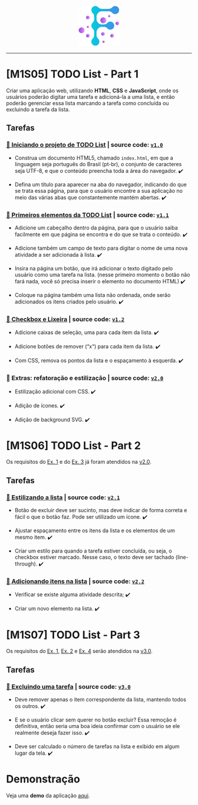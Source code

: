 <div align="center">
  <img src="https://github.com/vb-ferreira/fmt-todo-list/blob/main/img/logo-fmt.png?sanitize=true" width="110" height="110"/>
</div>
<hr>

# [M1S05] TODO List - Part 1

Criar uma aplicação web, utilizando **HTML**, **CSS** e **JavaScript**, onde os usuários poderão digitar uma tarefa e adicioná-la a uma lista, e então poderão gerenciar essa lista marcando a tarefa como concluída ou excluindo a tarefa da lista.

## Tarefas

### [📌 Iniciando o projeto de TODO List](https://trello.com/c/miTTOIRu) | source code: [`v1.0`](https://github.com/vb-ferreira/fmt-todo-list/releases/tag/v1.0) 

- Construa um documento HTML5, chamado `index.html`, em que a linguagem seja português do Brasil (pt-br), o conjunto de caracteres seja UTF-8, e que o conteúdo preencha toda a área do navegador. :heavy_check_mark:

- Defina um título para aparecer na aba do navegador, indicando do que se trata essa página, para que o usuário encontre a sua aplicação no meio das várias abas que constantemente mantém abertas. :heavy_check_mark:

### [📌 Primeiros elementos da TODO List](https://trello.com/c/xSe7DQ1K) | source code: [`v1.1`](https://github.com/vb-ferreira/fmt-todo-list/releases/tag/v1.1)

- Adicione um cabeçalho dentro da página, para que o usuário saiba facilmente em que página se encontra e do que se trata o conteúdo. :heavy_check_mark:

- Adicione também um campo de texto para digitar o nome de uma nova atividade a ser adicionada à lista. :heavy_check_mark:

- Insira na página um botão, que irá adicionar o texto digitado pelo usuário como uma tarefa na lista. (nesse primeiro momento o botão não fará nada, você só precisa inserir o elemento no documento HTML) :heavy_check_mark:

- Coloque na página também uma lista não ordenada, onde serão adicionados os itens criados pelo usuário. :heavy_check_mark:

### [📌 Checkbox e Lixeira](https://trello.com/c/hGxgJqPQ) | source code: [`v1.2`](https://github.com/vb-ferreira/fmt-todo-list/releases/tag/v1.2) 

- Adicione caixas de seleção, uma para cada item da lista. :heavy_check_mark:

- Adicione botões de remover (“x“) para cada item da lista. :heavy_check_mark:

- Com CSS, remova os pontos da lista e o espaçamento à esquerda. :heavy_check_mark:

### 📌 Extras: refatoração e estilização | source code: [`v2.0`](https://github.com/vb-ferreira/fmt-todo-list/releases/tag/v2.0)

- Estilização adicional com CSS. :heavy_check_mark:

- Adição de ícones. :heavy_check_mark:

- Adição de background SVG. :heavy_check_mark:

# [M1S06] TODO List - Part 2

Os requisitos do [Ex. 1](https://trello.com/c/MF7G7bnM) e do [Ex. 3](https://trello.com/c/DiMBf6GG) já foram atendidos na [v2.0](https://github.com/vb-ferreira/fmt-todo-list/releases/tag/v2.0). 

## Tarefas

### [📌 Estilizando a lista](https://trello.com/c/oFK11rHu) | source code: [`v2.1`](https://github.com/vb-ferreira/fmt-todo-list/releases/tag/v2.1)

- Botão de excluir deve ser sucinto, mas deve indicar de forma correta e fácil o que o botão faz. Pode ser utilizado um ícone. :heavy_check_mark:

- Ajustar espaçamento entre os itens da lista e os elementos de um mesmo item. :heavy_check_mark:

- Criar um estilo para quando a tarefa estiver concluída, ou seja, o checkbox estiver marcado. Nesse caso, o texto deve ser tachado (line-through). :heavy_check_mark:

### [📌 Adicionando itens na lista](https://trello.com/c/6RymOJBw) | source code: [`v2.2`](https://github.com/vb-ferreira/fmt-todo-list/releases/tag/v2.2)

- Verificar se existe alguma atividade descrita; :heavy_check_mark:

- Criar um novo elemento na lista. :heavy_check_mark:

# [M1S07] TODO List - Part 3

Os requisitos do [Ex. 1](https://trello.com/c/Tn2ZwdBM), [Ex. 2](https://trello.com/c/AfhUZQUT) e [Ex. 4](https://trello.com/c/IH2sxy5U) serão atendidos na [v3.0](https://github.com/vb-ferreira/fmt-todo-list/releases/tag/v2.2). 

## Tarefas

### [📌 Excluindo uma tarefa](https://trello.com/c/pYKPkCSl) | source code: [`v3.0`](https://github.com/vb-ferreira/fmt-todo-list/releases/tag/v3.0)

- Deve remover apenas o item correspondente da lista, mantendo todos os outros. :heavy_check_mark:

- E se o usuário clicar sem querer no botão excluir? Essa remoção é definitiva, então seria uma boa ideia confirmar com o usuário se ele realmente deseja fazer isso. :heavy_check_mark:

- Deve ser calculado o número de tarefas na lista e exibido em algum lugar da tela. :heavy_check_mark:

# Demonstração

Veja uma **demo** da aplicação [aqui](https://vb-ferreira.github.io/fmt-todo-list/). 
